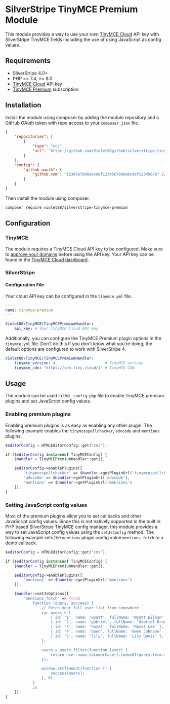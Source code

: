 # SilverStripe TinyMCE Premium Module

This module provides a way to use your own [TinyMCE Cloud](https://tiny.cloud) API key with SilverStripe TinyMCE fields including the use of using JavaScript as config values.

## Requirements

* SilverStripe 4.0+
* PHP >= 7.4, >= 8.0
* [TinyMCE Cloud](https://tiny.cloud) API key
* [TinyMCE Premium](https://www.tiny.cloud/pricing/) subscription

## Installation

Install the module using composer by adding the module repository and a GitHub OAuth token with repo access to your `composer.json` file.

```json
{
    "repositories": [
        {
            "type": "vcs",
            "url": "https://github.com/Violet88github/silverstripe-tinymce-premium"
        }
    ],
    "config": {
        "github-oauth": {
            "github.com": "1234567890abcdef1234567890abcdef12345678" // Github OAuth token with repo access
        }
    }
}
```

Then install the module using composer.

```bash
composer require violet88/silverstripe-tinymce-premium
```

## Configuration

### TinyMCE

The module requires a TinyMCE Cloud API key to be configured. Make sure to [approve your domains](https://www.tiny.cloud/my-account/domains/) before using the API key. Your API key can be found in the [TinyMCE Cloud dashboard](https://www.tiny.cloud/my-account/dashboard/).

### SilverStripe

#### Configuration File

Your cloud API key can be configured in the `tinymce.yml` file.

```yaml
---
name: tinymce-premium
---

Violet88\TinyMCE\TinyMCEPremiumHandler:
    api_key: # Your TinyMCE Cloud API key
```

Additionally, you can configure the TinyMCE Premium plugin options in the `tinymce.yml` file. Don't do this if you don't know what you're doing, the default options are configured to work with SilverStripe 4.

```yaml
Violet88\TinyMCE\TinyMCEPremiumHandler:
    tinymce_version: 4                      # TinyMCE version
    tinymce_cdn: "https://cdn.tiny.cloud/1" # TinyMCE CDN
```

## Usage

The module can be used in the `_config.php` file to enable TinyMCE premium plugins and set JavaScript config values.

### Enabling premium plugins

Enabling premium plugins is as easy as enabling any other plugin. The following example enables the `tinymcespellchecker`, `advcode` and `mentions` plugins.

```php
$editorConfig = HTMLEditorConfig::get('cms');

if ($editorConfig instanceof TinyMCEConfig) {
    $handler = TinyMCEPremiumHandler::get();

    $editorConfig->enablePlugins([
        'tinymcespellchecker' => $handler->getPluginUrl('tinymcespellchecker'),
        'advcode' => $handler->getPluginUrl('advcode'),
        'mentions' => $handler->getPluginUrl('mentions')
    ]);
}
```

### Setting JavaScript config values

Most of the premium plugins allow you to set callbacks and other JavaScript config values. Since this is not natively supported in the built in PHP based SilverStripe TinyMCE config manager, this module provides a way to set JavaScript config values using the `setJsConfig` method. The following example sets the `mentions` plugin config value `mentions_fetch` to a demo callback.

```php
$editorConfig = HTMLEditorConfig::get('cms');

if ($editorConfig instanceof TinyMCEConfig) {
    $handler = TinyMCEPremiumHandler::get();

    $editorConfig->enablePlugins([
        'mentions' => $handler->getPluginUrl('mentions')
    ]);

    $handler->setJsOptions([
        'mentions_fetch' => <<<JS
            function (query, success) {
                // Fetch your full user list from somewhere
                var users = [
                    { id: '1', name: 'wyatt', fullName: 'Wyatt Wilson' },
                    { id: '2', name: 'gabriel', fullName: 'Gabriel Brown' },
                    { id: '3', name: 'hazel', fullName: 'Hazel Lee' },
                    { id: '4', name: 'owen', fullName: 'Owen Johnson' },
                    { id: '5', name: 'lily', fullName: 'Lily Davis' },
                ];

                users = users.filter(function (user) {
                    return user.name.toLowerCase().indexOf(query.term.toLowerCase()) !== -1;
                });

                window.setTimeout(function () {
                    success(users);
                }, 0);
            }
            JS
    ]);
}
```